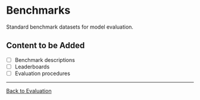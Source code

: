 # Benchmarks

Standard benchmark datasets for model evaluation.

## Content to be Added
- [ ] Benchmark descriptions
- [ ] Leaderboards
- [ ] Evaluation procedures

---

[Back to Evaluation](../README.md)
